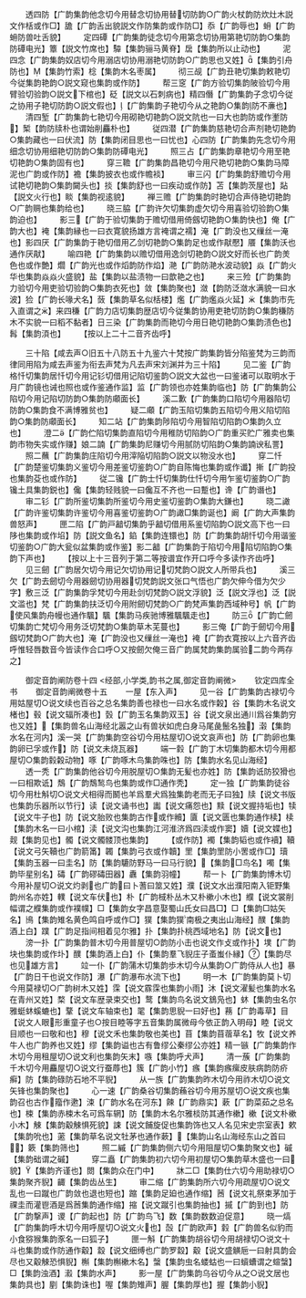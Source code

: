 <!-- { "loadSidebar": true } -->
　　透四防【广韵集韵他念切今用替念切协用替切防韵○广韵火杖韵防炊灶木説文作栝或作□】舚【广韵舌出貌説文作防集韵或作防□】忝【广韵辱也】蚦【广韵蚦防兽吐舌貌】
　　定四磹【广韵集韵徒念切今用第念切协用第艳切防韵○集韵防磹电光】簟【説文竹席也】驔【集韵骊马黄脊】扂【集韵所以止动也】
　　泥四念【广韵集韵奴店切今用溺店切协用溺艳切防韵○广韵思也又姓】【集韵引舟防也】【集韵竹索】棯【集韵木名枣属】
　　彻三觇【广韵丑艳切集韵敕艳切今従集韵艳韵○説文窥也集韵或作防】
　　帮三窆【广韵方验切集韵陂验切今用臂验切验韵○説文下棺也】砭【説文以石刺病也】精四僭【广韵集韵子念切今従之协用子艳切防韵○説文假也】【广韵集韵子艳切今从之艳韵○集韵防不亷也】
　　清四堑【广韵集韵七艳切今用砌艳切艳韵○説文阬也一曰大也韵防或作壍防】椠【韵防牍朴也谓始削麤朴也】
　　従四潜【广韵集韵慈艳切合声剂艳切艳韵○集韵藏也一曰伏流】防【集韵闭目思也一曰忧也】心四防【广韵集韵先念切今用细念切协用细艳切防韵○集韵防磹电光】
　　照三占【广韵集韵章艳切今用至艳切艳韵○集韵固有也】
　　穿三韂【广韵集韵昌艳切今用尺艳切艳韵○集韵马障泥也广韵或作防】襜【集韵披衣也或作幨裧】
　　审三闪【广韵集韵舒赡切今用试艳切艳韵○集韵闚头也】掞【集韵舒也一曰疾动或作防】苫【集韵茨屋也】煔【説文火行也】睒【集韵视逺貌】
　　禅三赡【广韵集韵时艳切合声侍艳切艳韵○广韵赒也集韵给也】
　　晓三脇【广韵许欠切集韵虚欠切今用喜验切验韵○集韵迫也】
　　影三【广韵于验切集韵于赡切借用倚劔切艳韵○集韵快也】俺【广韵大也】裺【集韵縁也一曰衣寛貌扬雄方言裺谓之襦】淹【广韵没也又缫丝一淹也】影四厌【广韵集韵于艳切借用乙剑切艳韵○集韵足也或作猒懕】餍【集韵沃也通作厌猒】
　　喻四艳【广韵集韵以赡切借用逸剑切艳韵○説文好而长也广韵羙色也或作艶】爓【广韵光也或作熖韵防作焰】滟【广韵防滟水波动貌】焱【广韵火华也集韵焱焱火盛貌】盐【集韵以盐渍物一曰歆艳之也】
　　来三殓【广韵集韵力验切今用吏验切验韵○集韵衣死也】敛【集韵聚也】潋【韵防泛潋水满貌一曰水波】猃【广韵长喙犬名】蔹【集韵草名似栝楼】爁【广韵爁焱火延】【集韵市先入直谓之】来四稴【广韵力店切集韵歴店切今従集韵协用吏艳切防韵○集韵稴防木不实貌一曰稻不黏者】日三染【广韵集韵而艳切今用日艳切艳韵○集韵渍色也】髥【集韵湏也】
　　【按以上二十二音齐齿呼】

　　三十陷【咸去声○旧五十八防五十九鉴六十梵按广韵集韵皆分陷鉴梵为三韵而律同用陷为咸去声鉴为衔去声梵为凡去声宋刘渊并为三十陷】
　　见二鉴【广韵格忏切集韵居忏切今用记钐切借用记陷切鉴韵○説文大盆也一曰鉴诸可以取明水于月广韵镜也诫也照也或作鉴通作监】监【广韵领也亦姓集韵临也】防【广韵集韵公陷切今用记陷切防韵○集韵防顑面长】
　　溪二歉【广韵集韵口陷切今用器陷切防韵○集韵食不满博雅贫也】
　　疑二顑【广韵玉陷切集韵五陷切今用义陷切陷韵○集韵防顑面长】
　　知二站【广韵集韵陟陷切今用智陷切陷韵○集韵久立也】
　　澄二【广韵伫陷切集韵直陷切今用稚防切陷韵○广韵重买贮广雅卖也集韵市物失实或作赚】娘二諵【广韵集韵尼赚切今用腻防切陷韵○集韵諵谀私詈】
　　照二蘸【广韵集韵庄陷切今用滓陥切陷韵○説文以物没水也】
　　穿二忏【广韵楚鉴切集韵义鉴切今用差鉴切鉴韵○广韵自陈悔也集韵或作谶】摲【广韵投也集韵芟也或作防】
　　従二镵【广韵士忏切集韵仕忏切今用乍鉴切鉴韵○广韵镵土具集韵鋭也】儳【集韵轻贱貌一曰儳互不齐也一曰蹔也】谗【广韵谮也】
　　审二钐【广韵所鉴切集韵所鉴切今用史鉴切鉴韵○集韵大鎌也】
　　晓二譀【广韵许鉴切集韵许鉴切今用喜鉴切鉴韵○广韵譀□集韵诞也】阚【广韵大声集韵兽怒声】
　　匣二陷【广韵戸韽切集韵乎韽切借用系鉴切陷韵○説文高下也一曰陊也集韵或作埳】防【説文鱼名】錎【集韵连镮也】防【广韵集韵胡忏切今用谐鉴切鉴韵○广韵大瓮似盆集韵或作鉴】影二韽【广韵集韵于陷切今用陷切陷韵○集韵下声也】
　　【按以上十三音列于第二等按谱宜作开口呼今多读作齐齿呼】
　　见三劒【广韵居欠切今用记欠切协用记切梵韵○説文人所带兵也】
　　溪三欠【广韵去劒切今用器劒切协用器切梵韵説文张口气悟也广韵欠伸今借为欠少字】敷三泛【广韵集韵孚梵切今用赴剑切梵韵○説文浮貌】泛【説文浮也】泛【説文滥也】梵【广韵集韵扶泛切今用附劒切梵韵○广韵梵声集韵西域种号】帆【广韵使风集韵舟幔也通作颿】颿【集韵马疾驰博雅颿颿走也】
　　防三【广韵亡劒切集韵亡梵切今用务泛切梵韵○集韵草木芜蔓也】
　　影三俺【广韵于劒切今用劔切梵韵○广韵大也】淹【广韵没也又缫丝一淹也】裺【广韵衣寛按以上六音齐齿呼惟轻唇数音今皆读作合口呼○又按劒欠俺三音广韵属梵韵集韵属验二韵今两存之】

　　御定音韵阐防卷十四
<经部,小学类,韵书之属,御定音韵阐微>
　　钦定四库全书
　　御定音韵阐微卷十五
　　一屋【东入声】
　　见一谷【广韵集韵古禄切今用姑屋切○说文续也百谷之总名集韵善也禄也一曰水名或作糓】谷【集韵木名说文楮也】毂【说文辐所凑也】瑴【广韵玉名集韵双玉】谷【说文泉出通川爲谷集韵穷也又姓】【集韵兽名山海经北嚣之山有兽状如虎白身马尾彘鬛名独】濲【集韵水名在河内】溪一哭【广韵集韵空谷切今用枯屋切○说文哀声也】防【广韵卵也集韵卵已孚或作】防【说文未烧瓦器】
　　端一豰【广韵丁木切集韵都木切今用都屋切○集韵豰糓动物】啄【广韵啄木鸟集韵咮也】防【集韵水名见山海经】
　　透一秃【广韵集韵他谷切今用脱屋切○集韵无髪也亦姓】防【集韵诋防狡猾也一曰相欺诋】鵚【广韵鵚鹙鸟也集韵或作□通作秃】
　　定一独【广韵集韵徒谷切今用杜斛切○说文犬相得而鬭也羊爲羣犬爲独集韵老而无子曰独】牍【说文书版也集韵乐器所以节行】读【说文诵书也】讟【说文痛怨也】黩【说文握持垢也】犊【说文牛子也】防【说文胎败也集韵古作或作贕】匵【说文匮也集韵通作椟】椟【集韵木名一曰小棺】渎【说文沟也集韵江河淮济爲四渎或作窦】嬻【说文媟也】觌【集韵见也】髑【说文髑髅顶也集韵】
　　【或作防】襡【集韵韬也或作襩】韇【说文弓矢韇也广韵箭筩】韣【集韵弓衣或作韥】罜【集韵罜防小罟或作□】瓄【集韵玉器一曰圭名】防【集韵騼防野马一曰马行貌】【集韵□鸟名】噣【集韵毕星别名】碡【广韵磟碡田器】纛【集韵羽幢】
　　帮一卜【广韵集韵博木切今用补屋切○说文灼剥也广韵曰卜蓍曰筮又姓】濮【说文水出濮阳南入钜野集韵州名亦姓】轐【说文车伏也】朴【广韵棫朴丛木又朴樕小木也】纀【说文裳削幅谓之纀集韵或作襆幞】□【集韵女字昌意娶蜀山氏女曰昌□】□【集韵□姑矢名】鳪【集韵雉名黄色鸣自呼或作□】獛【集韵獛南极之夷出山海经】醭【集韵酒上白】蹼【广韵足指间相着见尔雅】扑【集韵扑桃西域地名】防【说文也】
　　滂一扑【广韵集韵普木切今用普屋切○韵防小击也说文作攴或作扑】墣【广韵块也集韵或作圤】醭【集韵酒上白】仆【集韵羣飞貎庄子蚉蚩仆縁】【集韵尽也见雄方言】
　　竝一仆【广韵蒲木切集韵歩木切今从集韵○广韵侍从人也】暴【广韵日干也说文作防】瀑【广韵瀑布水流下也】
　　明一木【广韵集韵莫卜切今用莫禄切○广韵树木又姓】霂【说文霡霂也集韵小雨】沐【说文濯髪也集韵水名在青州又姓】楘【说文车歴录束交也】鹜【集韵鸟名说文鵨凫也】蚞【集韵虫名尔雅蜓蚞螇螰也】鞪【说文车轴束也】毣【集韵思貎一曰好也】蓩【广韵毒草】目【说文人眼形重童子也○按目睦等字五音集韵属微母今依正韵入明母】睦【说文目顺也一曰敬和也】穆【说文禾也集韵敬也美也】苜【集韵苜蓿草名】牧【说文养牛人也广韵养也又姓】缪【集韵谥也古有鲁缪公秦缪公亦姓】精一镞【广韵集韵作木切今用租屋切○说文利也集韵矢末】嗾【集韵呼犬声】
　　清一蔟【广韵集韵千木切今用麤屋切○说文行蚕蓐也】簇【广韵小竹】瘯【集韵瘯瘰皮肤病韵防疥癣】防【集韵碌防石地不平貎】
　　从一族【广韵集韵昨木切今用祚木切○说文矢锋也集韵聚也】
　　心一速【广韵桑谷切集韵蘓谷切今用苏屋切○说文疾也集韵召也古作籀作遬】涑【广韵水名在河东】餗【广韵鼎实】蔌【广韵菜茹之总名也】梀【集韵赤梀木名可爲车辋】防【集韵木名尔雅棪防其通作樕】樕【说文朴樕小木】觫【集韵觳觫惧死貌】誎【说文餔旋促也集韵饰也又人名见宋史宗室表】欶【集韵吮也】藗【集韵草名说文牡茅也通作蔌】【集韵山名山海经东山之首曰】簌【集韵筛也】
　　照二縬【广韵集韵侧六切今用阻屋切○集韵聚文也】磩【集韵础谓之磩】
　　穿二矗【广韵集韵初六切今用初屋切○集韵草木盛也一曰貌】【集韵齐谨也】閦【集韵众在门中】
　　牀二□【集韵仕六切今用助禄切○集韵聚齐貎】齱【集韵齿丛生】
　　审二缩【广韵集韵所六切今用疏屋切○说文乱也一曰蹴也广韵敛也退也短也】蹜【集韵足廹也通作缩】莤【说文礼祭束茅加于祼圭而灌鬯酒是爲莤集韵通作缩】摍【说文蹴引也集韵抽也】摵【广韵到也】防【广韵撃声】谡【广韵起也】防【广韵鸟飞】数【集韵数数迫促意】
　　晓一熇【广韵集韵呼木切今用呼屋切○说文火也】嗀【广韵欧声】豰【广韵兽名似豹而小食猕猴集韵豕名一曰狐子】
　　匣一斛【广韵集韵胡谷切今用胡禄切○说文十斗也集韵或作防通作觳】縠【说文细缚也广韵罗縠】觳【说文盛觵巵一曰射具韵会尽也又觳觫恐惧貎】槲【集韵槲樕木名】螜【集韵虫名蝼蛄也一曰蠀螬谓之蝖螜】□【集韵浊酒】瀫【集韵水声】
　　影一屋【广韵集韵乌谷切今从之○说文居也集韵具也】剭【集韵诛也】喔【集韵雉声】腛【集韵厚也】握【集韵小貎】
